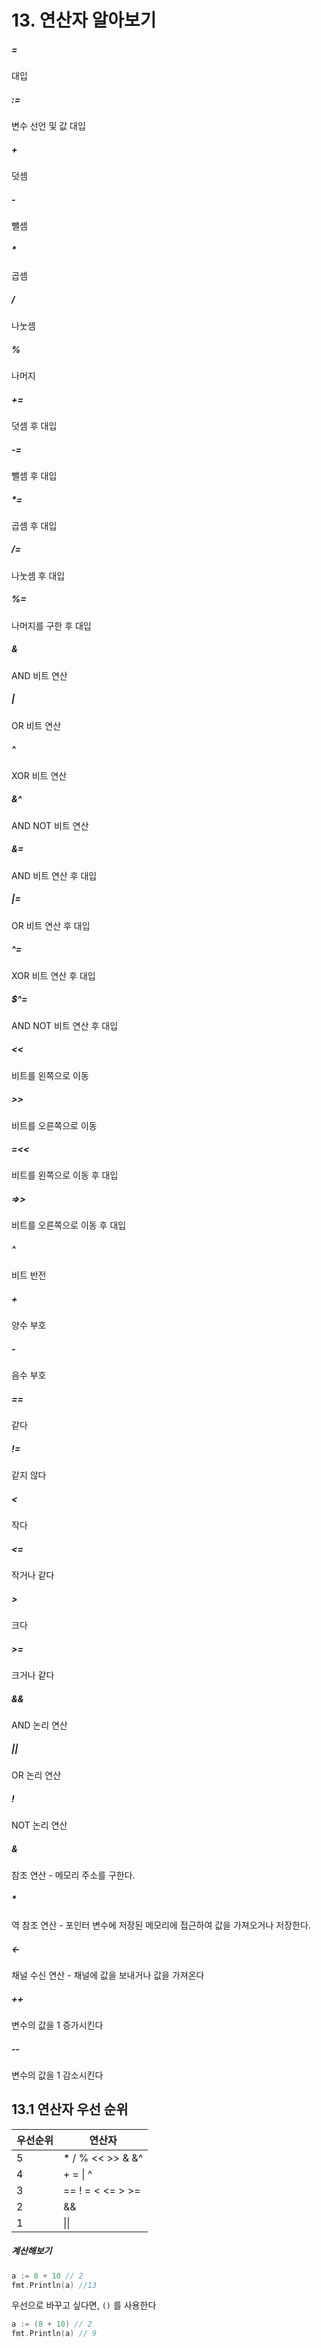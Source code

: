 # 13. 연산자 알아보기

##### =

대입

##### :=

변수 선언 및 값 대입

##### +

덧셈

##### -

뺄셈

##### *

곱셈

##### /

나눗셈

##### %

나머지

##### +=

덧셈 후 대입

##### -=

뺄셈 후 대입

##### *=

곱셈 후 대입

##### /=

나눗셈 후 대입

##### %=

나머지를 구한 후 대입

##### &

AND 비트 연산

##### |

OR 비트 연산

##### ^

XOR 비트 연산

##### &^

AND NOT 비트 연산

##### &=

AND 비트 연산 후 대입

##### |=

OR 비트 연산 후 대입

##### ^=

XOR 비트 연산 후 대입

##### $^=

AND NOT  비트 연산 후 대입

##### <<

비트를 왼쪽으로 이동

##### >>

비트를 오른쪽으로 이동

##### =<< 

비트를 왼쪽으로 이동 후 대입

##### =>>

비트를 오른쪽으로 이동 후 대입

##### ^

비트 반전

##### +

양수 부호

##### -

음수 부호

##### ==

같다

##### !=

같지 않다

##### <

작다

##### <=

작거나 같다

##### >

크다

##### >= 

크거나 같다

##### &&

AND 논리 연산

##### ||

OR 논리 연산

##### !

NOT 논리 연산

##### &

참조 연산 - 메모리 주소를 구한다.

##### * 

역 참조 연산 - 포인터 변수에 저장된 메모리에 접근하여 값을 가져오거나 저장한다.

##### <-

채널 수신 연산 - 채널에 값을 보내거나 값을 가져온다

##### ++

변수의 값을 1 증가시킨다

##### --

변수의 값을 1 감소시킨다



## 13.1 연산자 우선 순위

| 우선순위 | 연산자           |
| -------- | ---------------- |
| 5        | * / % << >> & &^ |
| 4        | + = \| ^         |
| 3        | == ! = < <= > >= |
| 2        | &&               |
| 1        | \|\|             |



##### 계산해보기

```go
a := 8 + 10 // 2 
fmt.Println(a) //13
```

우선으로 바꾸고 싶다면, `()` 를 사용한다

```go
a := (8 + 10) // 2 
fmt.Println(a) // 9
```


